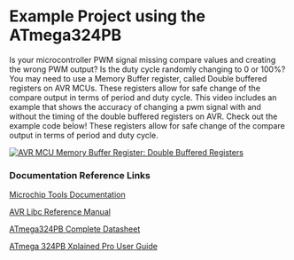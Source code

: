 # Example Project using the ATmega324PB

Is your microcontroller PWM signal missing compare values and creating the wrong PWM output? Is the duty cycle randomly changing to 0 or 100%? You may need to use a Memory Buffer register, called Double buffered registers on AVR MCUs. These registers allow for safe change of the compare output in terms of period and duty cycle. This video includes an example that shows the accuracy of changing a pwm signal with and without the timing of the double buffered registers on AVR. Check out the example code below! These registers allow for safe change of the compare output in terms of period and duty cycle.

[![AVR MCU Memory Buffer Register: Double Buffered Registers](https://img.youtube.com/vi/XCPwsDx6oyo/0.jpg)](https://www.youtube.com/watch?v=XCPwsDx6oyo)

### Documentation Reference Links

[Microchip Tools Documentation](https://mchp.us/2Jk2Wqy)

[AVR Libc Reference Manual](https://www.microchip.com/webdoc/AVRLibcReferenceManual/index.html)

[ATmega324PB Complete Datasheet](http://www.microchip.com/mymicrochip/filehandler.aspx?ddocname=en590812)

[ATmega 324PB Xplained Pro User Guide](http://www.microchip.com/mymicrochip/filehandler.aspx?ddocname=en590285)
